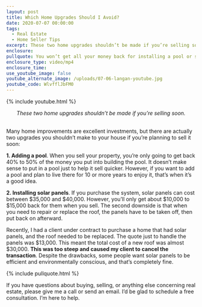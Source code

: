 ```yaml
---
layout: post
title: Which Home Upgrades Should I Avoid?
date: 2020-07-07 00:00:00
tags:
  - Real Estate
  - Home Seller Tips
excerpt: These two home upgrades shouldn’t be made if you’re selling soon.
enclosure:
pullquote: You won’t get all your money back for installing a pool or solar panels.
enclosure_type: video/mp4
enclosure_time:
use_youtube_image: false
youtube_alternate_image: /uploads/07-06-langan-youtube.jpg
youtube_code: WlvfflJbFM0
---
```


{% include youtube.html %}

<center><em>These two home upgrades shouldn’t be made if you’re selling soon.</em></center>

<br>Many home improvements are excellent investments, but there are actually two upgrades you shouldn’t make to your house if you’re planning to sell it soon:

**1\. Adding a pool**. When you sell your property, you’re only going to get back 40% to 50% of the money you put into building the pool. It doesn’t make sense to put in a pool just to help it sell quicker. However, if you want to add a pool and plan to live there for 10 or more years to enjoy it, that’s when it’s a good idea.

**2\. Installing solar panels**. If you purchase the system, solar panels can cost between $35,000 and $40,000. However, you’ll only get about $10,000 to $15,000 back for them when you sell. The second downside is that when you need to repair or replace the roof, the panels have to be taken off, then put back on afterward.

Recently, I had a client under contract to purchase a home that had solar panels, and the roof needed to be replaced. The quote just to handle the panels was $13,000. This meant the total cost of a new roof was almost $30,000. **This was too steep and caused my client to cancel the transaction**. Despite the drawbacks, some people want solar panels to be efficient and environmentally conscious, and that’s completely fine.

{% include pullquote.html %}

If you have questions about buying, selling, or anything else concerning real estate, please give me a call or send an email. I’d be glad to schedule a free consultation. I’m here to help.